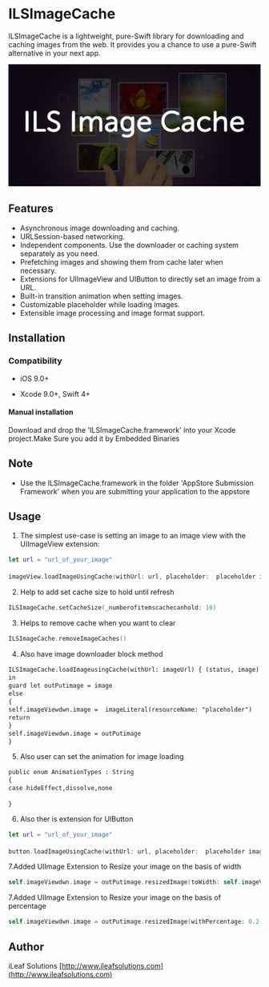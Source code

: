 # ILSImageCache
ILSImageCache is a lightweight, pure-Swift library for downloading and caching images from the web. It provides you a chance to use a pure-Swift alternative in your next app.

<img src="./Asset/art.png?raw=true">

## Features

* Asynchronous image downloading and caching.
* URLSession-based networking.
* Independent components. Use the downloader or caching system separately as you need.
* Prefetching images and showing them from cache later when necessary.
* Extensions for UIImageView and UIButton to directly set an image from a URL.
* Built-in transition animation when setting images.
* Customizable placeholder while loading images.
* Extensible image processing and image format support. 

## Installation

### Compatibility

-  iOS 9.0+

- Xcode 9.0+, Swift 4+

#### Manual installation
Download and drop the 'ILSImageCache.framework' into your Xcode project.Make Sure you add it by Embedded Binaries

## Note
- Use the ILSImageCache.framework in the folder 'AppStore Submission Framework' when you are submitting your application to the appstore

## Usage

1. The simplest use-case is setting an image to an image view with the UIImageView extension: 
```swift
let url = "url_of_your_image"

imageView.loadImageUsingCache(withUrl: url, placeholder:  placeholder image, animation: UIImageView.AnimationTypes.dissolve)
```

2. Help to add set cache size to hold until refresh 
```swift
ILSImageCache.setCacheSize(_numberofitemscachecanhold: 10)
```

3. Helps to remove cache when you want to clear 
```swift
ILSImageCache.removeImageCaches()
```

4. Also have image downloader block method  
```swift 
ILSImageCache.loadImageusingCache(withUrl: imageUrl) { (status, image) in
guard let outPutimage = image
else
{
self.imageViewdwn.image =  imageLiteral(resourceName: "placeholder")
return
}
self.imageViewdwn.image = outPutimage
}
```
5. Also user can set the animation for image loading   
```swift  
public enum AnimationTypes : String
{
case hideEffect,dissolve,none

}
```

6. Also ther is extension for UIButton

```swift
let url = "url_of_your_image"

button.loadImageUsingCache(withUrl: url, placeholder:  placeholder image, animation: UIButton.AnimationTypes.dissolve)
```

7.Added UIImage Extension to Resize your image on the basis of width

```swift
self.imageViewdwn.image = outPutimage.resizedImage(toWidth: self.imageViewdwn.frame.size.width)

```
7.Added UIImage Extension to Resize your image on the basis of percentage

```swift
self.imageViewdwn.image = outPutimage.resizedImage(withPercentage: 0.2)

```


## Author

iLeaf Solutions
[http://www.ileafsolutions.com](http://www.ileafsolutions.com)





